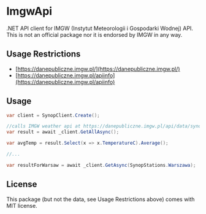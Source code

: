 # ImgwApi
.NET API client for IMGW (Instytut Meteorologii i Gospodarki Wodnej) API. This is not an official package nor it is endorsed by IMGW in any way.

## Usage Restrictions
* [https://danepubliczne.imgw.pl/](https://danepubliczne.imgw.pl/)
* [https://danepubliczne.imgw.pl/apiinfo](https://danepubliczne.imgw.pl/apiinfo)

## Usage

```csharp
var client = SynopClient.Create();

//calls IMGW weather api at https://danepubliczne.imgw.pl/api/data/synop/
var result = await _client.GetAllAsync();

var avgTemp = result.Select(x => x.TemperatureC).Average();

//...

var resultForWarsaw = await _client.GetAsync(SynopStations.Warszawa);
```

## License
This package (but not the data, see Usage Restrictions above) comes with MIT license.